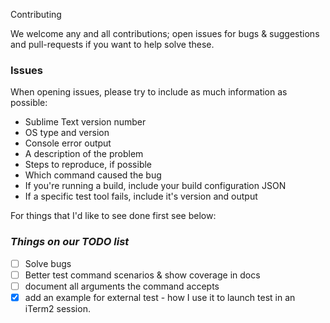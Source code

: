 Contributing

We welcome any and all contributions; open issues for bugs & suggestions and pull-requests if you want to help solve these.

### Issues

When opening issues, please try to include as much information as possible:

- Sublime Text version number
- OS type and version
- Console error output
- A description of the problem
- Steps to reproduce, if possible
- Which command caused the bug
- If you're running a build, include your build configuration JSON
- If a specific test tool fails, include it's version and output

For things that I'd like to see done first see below:

### _Things on our TODO list_

- [ ] Solve bugs
- [ ] Better test command scenarios & show coverage in docs
- [ ] document all arguments the command accepts
- [x] add an example for external test - how I use it to launch test in an iTerm2 session.
